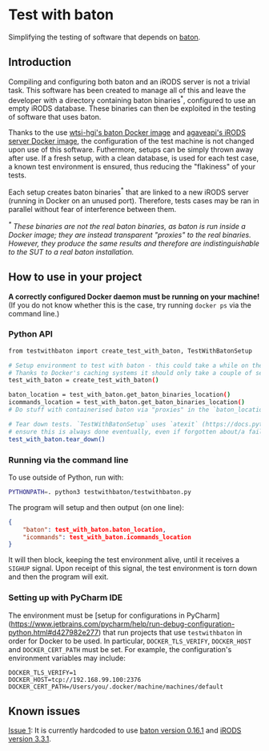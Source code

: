 # Test with baton
Simplifying the testing of software that depends on [baton](https://github.com/wtsi-npg/baton).


## Introduction
Compiling and configuring both baton and an iRODS server is not a trivial task. This software has been created to manage
all of this and leave the developer with a directory containing baton binaries<sup>*</sup>, configured to use an empty
iRODS database. These binaries can then be exploited in the testing of software that uses baton. 

Thanks to the use [wtsi-hgi's baton Docker image](https://github.com/wtsi-hgi/docker-baton) and
[agaveapi's iRODS server Docker image](https://hub.docker.com/r/agaveapi/irods/), the configuration of the test machine
is not changed upon use of this software. Futhermore, setups can be simply thrown away after use. If a fresh setup, with
a clean database, is used for each test case, a known test environment is ensured, thus reducing the "flakiness" of your
tests.

Each setup creates baton binaries<sup>*</sup> that are linked to a new iRODS server (running in Docker on an unused
port). Therefore, tests cases may be ran in parallel without fear of interference between them.

<i><sup>*</sup> These binaries are not the real baton binaries, as baton is run inside a Docker image; they are instead
transparent "proxies" to the real binaries. However, they produce the same results and therefore are indistinguishable
to the SUT to a real baton installation.</i>


## How to use in your project
**A correctly configured Docker daemon must be running on your machine!**
(If you do not know whether this is the case, try running `docker ps` via the command line.)

### Python API
```bash
from testwithbaton import create_test_with_baton, TestWithBatonSetup

# Setup environment to test with baton - this could take a while on the first run (anticipate up to 10 minutes)!
# Thanks to Docker's caching systems it should only take a couple of seconds after the first run
test_with_baton = create_test_with_baton()

baton_location = test_with_baton.get_baton_binaries_location()
icommands_location = test_with_baton.get_baton_binaries_location()
# Do stuff with containerised baton via "proxies" in the `baton_location` directory. Can also use icommands.

# Tear down tests. `TestWithBatonSetup` uses `atexit` (https://docs.python.org/3/library/atexit.html) in the attempt to
# ensure this is always done eventually, even if forgotten about/a failure occurs.
test_with_baton.tear_down()

```

### Running via the command line
To use outside of Python, run with:
```bash
PYTHONPATH=. python3 testwithbaton/testwithbaton.py
``` 

The program will setup and then output (on one line):
```json
{
    "baton": test_with_baton.baton_location,
    "icommands": test_with_baton.icommands_location
}
```

It will then block, keeping the test environment alive, until it receives a `SIGHUP` signal. Upon receipt of this
signal, the test environment is torn down and then the program will exit.


### Setting up with PyCharm IDE
The environment must be [setup for configurations in PyCharm]
(https://www.jetbrains.com/pycharm/help/run-debug-configuration-python.html#d427982e277) that run projects that use
`testwithbaton` in order for Docker to be used. In particular, `DOCKER_TLS_VERIFY`, `DOCKER_HOST` and `DOCKER_CERT_PATH`
must be set. For example, the configuration's environment variables may include:
```
DOCKER_TLS_VERIFY=1
DOCKER_HOST=tcp://192.168.99.100:2376
DOCKER_CERT_PATH=/Users/you/.docker/machine/machines/default
```


## Known issues
[Issue 1](https://github.com/wtsi-hgi/test-with-baton/issues/1): It is currently hardcoded to use
[baton version 0.16.1](https://github.com/wtsi-npg/baton/tree/release-0.16.1) and
[iRODS version 3.3.1](https://github.com/irods/irods-legacy).
